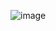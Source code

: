 ![image](https://github.com/KaavayGupta/ComputerVision-Football-Analyser/assets/63231204/a00c8d14-bf32-4ef6-aab3-79b7d8e536ea)
